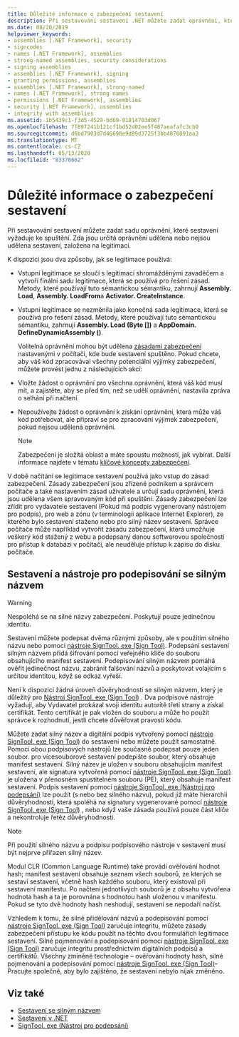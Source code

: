 ```yaml
---
title: Důležité informace o zabezpečení sestavení
description: Při sestavování sestavení .NET můžete zadat oprávnění, která sestavení vyžaduje ke spuštění. Tento článek popisuje sestavení se silným názvem a nástroje pro podepisování.
ms.date: 08/20/2019
helpviewer_keywords:
- assemblies [.NET Framework], security
- signcodes
- names [.NET Framework], assemblies
- strong-named assemblies, security considerations
- signing assemblies
- assemblies [.NET Framework], signing
- granting permissions, assemblies
- assemblies [.NET Framework], strong-named
- names [.NET Framework], strong names
- permissions [.NET Framework], assemblies
- security [.NET Framework], assemblies
- integrity with assemblies
ms.assetid: 1b5439c1-f3d5-4529-bd69-01814703d067
ms.openlocfilehash: 7f897241b121cf1bd52d02ee5f487aeafafc3cb0
ms.sourcegitcommit: d6bd7903d7d46698e9d89d3725f3bb4876891aa3
ms.translationtype: MT
ms.contentlocale: cs-CZ
ms.lasthandoff: 05/13/2020
ms.locfileid: "83378662"
---
```

# <a name="assembly-security-considerations"></a>Důležité informace o zabezpečení sestavení
Při sestavování sestavení můžete zadat sadu oprávnění, které sestavení vyžaduje ke spuštění. Zda jsou určitá oprávnění udělena nebo nejsou udělena sestavení, založena na legitimaci.  
  
 K dispozici jsou dva způsoby, jak se legitimace používá:  
  
- Vstupní legitimace se sloučí s legitimací shromážděnými zavaděčem a vytvoří finální sadu legitimace, která se používá pro řešení zásad. Metody, které používají tuto sémantickou sémantiku, zahrnují **Assembly. Load**, **Assembly. LoadFrom**a **Activator. CreateInstance**.  
  
- Vstupní legitimace se nezměnila jako konečná sada legitimace, která se používá pro řešení zásad. Metody, které používají tuto sémantickou sémantiku, zahrnují **Assembly. Load (Byte [])** a **AppDomain. DefineDynamicAssembly ()**.  
  
  Volitelná oprávnění mohou být udělena [zásadami zabezpečení](../../framework/misc/code-access-security-basics.md) nastavenými v počítači, kde bude sestavení spuštěno. Pokud chcete, aby váš kód zpracovával všechny potenciální výjimky zabezpečení, můžete provést jednu z následujících akcí:  
  
- Vložte žádost o oprávnění pro všechna oprávnění, která váš kód musí mít, a zajistěte, aby se před tím, než se udělí oprávnění, nastavila zpráva o selhání při načtení.  
  
- Nepoužívejte žádost o oprávnění k získání oprávnění, která může váš kód potřebovat, ale připraví se pro zpracování výjimek zabezpečení, pokud nejsou udělená oprávnění.  
  
  > [!NOTE]
  > Zabezpečení je složitá oblast a máte spoustu možností, jak vybírat. Další informace najdete v tématu [klíčové koncepty zabezpečení](../../standard/security/key-security-concepts.md).  
  
 V době načítání se legitimace sestavení používá jako vstup do zásad zabezpečení. Zásady zabezpečení jsou zřízené podnikem a správcem počítače a také nastavením zásad uživatele a určují sadu oprávnění, která jsou udělena všem spravovaným kód při spuštění. Zásady zabezpečení lze zřídit pro vydavatele sestavení (Pokud má podpis vygenerovaný nástrojem pro podpis), pro web a zónu (v terminologii aplikace Internet Explorer), ze kterého bylo sestavení staženo nebo pro silný název sestavení. Správce počítače může například vytvořit zásadu zabezpečení, která umožňuje veškerý kód stažený z webu a podepsaný danou softwarovou společností pro přístup k databázi v počítači, ale neuděluje přístup k zápisu do disku počítače.  
  
## <a name="strong-named-assemblies-and-signing-tools"></a>Sestavení a nástroje pro podepisování se silným názvem  

 > [!WARNING]
 > Nespoléhá se na silné názvy zabezpečení. Poskytují pouze jedinečnou identitu.

 Sestavení můžete podepsat dvěma různými způsoby, ale s použitím silného názvu nebo pomocí [nástroje SignTool. exe (Sign Tool)](../../framework/tools/signtool-exe.md). Podepsání sestavení silným názvem přidá šifrování pomocí veřejného klíče do souboru obsahujícího manifest sestavení. Podepisování silným názvem pomáhá ověřit jedinečnost názvu, zabránit falšování názvů a poskytovat volajícím s určitou identitou, když se odkaz vyřeší.  
  
 Není k dispozici žádná úroveň důvěryhodnosti se silným názvem, který je důležitý pro [Nástroj SignTool. exe (Sign Tool)](../../framework/tools/signtool-exe.md) . Dva podpisové nástroje vyžadují, aby Vydavatel prokázal svoji identitu autoritě třetí strany a získal certifikát. Tento certifikát je pak vložen do souboru a může ho použít správce k rozhodnutí, jestli chcete důvěřovat pravosti kódu.  
  
 Můžete zadat silný název a digitální podpis vytvořený pomocí [nástroje SignTool. exe (Sign Tool)](../../framework/tools/signtool-exe.md) do sestavení nebo můžete použít samostatně. Pomocí obou podpisových nástrojů lze současně podepsat pouze jeden soubor. pro vícesouborové sestavení podepište soubor, který obsahuje manifest sestavení. Silný název je uložen v souboru obsahujícím manifest sestavení, ale signatura vytvořená pomocí [nástroje SignTool. exe (Sign Tool)](../../framework/tools/signtool-exe.md) je uložena v přenosném spustitelném souboru (PE), který obsahuje manifest sestavení. Podpis sestavení pomocí [nástroje SignTool. exe (Nástroj pro podepsání)](../../framework/tools/signtool-exe.md) lze použít (s nebo bez silného názvu), pokud již máte hierarchii důvěryhodnosti, která spoléhá na signatury vygenerované pomocí [nástroje SignTool. exe (Sign Tool)](../../framework/tools/signtool-exe.md) , nebo když vaše zásada používá pouze část klíče a nekontroluje řetěz důvěryhodnosti.  
  
> [!NOTE]
> Při použití silného názvu a podpisu podpisového nástroje v sestavení musí být nejprve přiřazen silný název.  
  
 Modul CLR (Common Language Runtime) také provádí ověřování hodnot hash; manifest sestavení obsahuje seznam všech souborů, ze kterých se sestaví sestavení, včetně hash každého souboru, který existoval při sestavení manifestu. Po načtení jednotlivých souborů je z obsahu vytvořena hodnota hash a ta je porovnána s hodnotou hash uloženou v manifestu. Pokud se tyto dvě hodnoty hash neshodují, sestavení se nepodaří načíst.  
  
 Vzhledem k tomu, že silné přidělování názvů a podepisování pomocí [nástroje SignTool. exe (Sign Tool)](../../framework/tools/signtool-exe.md) zaručuje integritu, můžete zásady zabezpečení přístupu ke kódu použít na těchto dvou formulářích legitimace sestavení. Silné pojmenování a podepisování pomocí [nástroje SignTool. exe (Sign Tool)](../../framework/tools/signtool-exe.md) zaručuje integritu prostřednictvím digitálních podpisů a certifikátů. Všechny zmíněné technologie – ověřování hodnoty hash, silné pojmenování a podepisování pomocí [nástroje SignTool. exe (Sign Tool)](../../framework/tools/signtool-exe.md)– Pracujte společně, aby bylo zajištěno, že sestavení nebylo nijak změněno.  
  
## <a name="see-also"></a>Viz také

- [Sestavení se silným názvem](strong-named.md)
- [Sestavení v .NET](index.md)
- [SignTool. exe (Nástroj pro podepsání)](../../framework/tools/signtool-exe.md)
